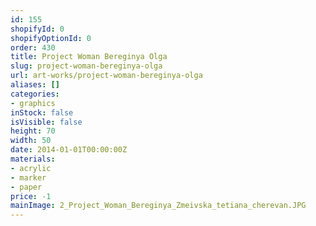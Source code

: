 ```yaml
---
id: 155
shopifyId: 0
shopifyOptionId: 0
order: 430
title: Project Woman Bereginya Olga
slug: project-woman-bereginya-olga
url: art-works/project-woman-bereginya-olga
aliases: []
categories:
- graphics
inStock: false
isVisible: false
height: 70
width: 50
date: 2014-01-01T00:00:00Z
materials:
- acrylic
- marker
- paper
price: -1
mainImage: 2_Project_Woman_Bereginya_Zmeivska_tetiana_cherevan.JPG
---
```

